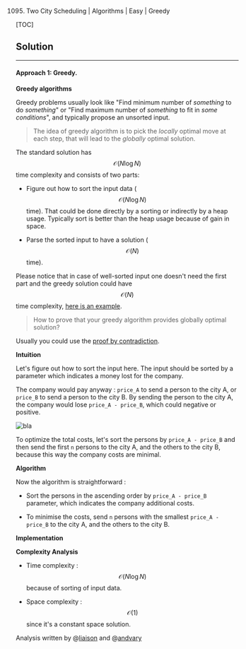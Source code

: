 1095. Two City Scheduling | Algorithms | Easy | Greedy

[TOC]

## Solution

---

#### Approach 1: Greedy.

**Greedy algorithms**

Greedy problems usually look like 
"Find minimum number of _something_ to do _something_" or 
"Find maximum number of _something_ to fit in _some conditions_", 
and typically propose an unsorted input.

> The idea of greedy algorithm is to pick the _locally_
optimal move at each step, that will lead to the _globally_ optimal solution.

The standard solution has $$\mathcal{O}(N \log N)$$ time complexity and consists of two parts:

- Figure out how to sort the input data ($$\mathcal{O}(N \log N)$$ time).
That could be done directly by a sorting or indirectly by a heap usage. 
Typically sort is better than the heap usage because of gain in space.

- Parse the sorted input to have a solution ($$\mathcal{O}(N)$$ time). 

Please notice that in case of well-sorted input one doesn't need the first 
part and the greedy solution could have $$\mathcal{O}(N)$$ time complexity,
[here is an example](https://leetcode.com/articles/gas-station/).

> How to prove that your greedy algorithm provides globally optimal solution?

Usually you could use the [proof by contradiction](https://en.wikipedia.org/wiki/Proof_by_contradiction). 

**Intuition**

Let's figure out how to sort the input here.
The input should be sorted by a parameter which indicates a money
lost for the company. 

The company would pay anyway : `price_A` to send a person to the city
A, or `price_B` to send a person to the city B.
By sending the person to the city A, the company would lose `price_A - price_B`,
which could negative or positive. 

![bla](../Figures/1029/users.png)

To optimize the total costs, let's sort the persons by `price_A - price_B`
and then send the first `n` persons to the city A, 
and the others to the city B, because this way the 
company costs are minimal.    


**Algorithm**

Now the algorithm is straightforward :

- Sort the persons in the ascending order by `price_A - price_B` 
parameter, which indicates the company additional costs.

- To minimise the costs, send `n` persons with the smallest `price_A - price_B`
to the city A, and the others to the city B.

**Implementation**



**Complexity Analysis**

* Time complexity : $$\mathcal{O}(N \log N)$$ because of sorting of
input data.
 
* Space complexity : $$\mathcal{O}(1)$$ since it's a constant 
space solution. 

Analysis written by @[liaison](https://leetcode.com/liaison/)
and @[andvary](https://leetcode.com/andvary/)
